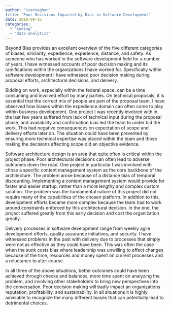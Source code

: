 ```yaml
---
author: "icarnaghan"
title: "Poor Decisions Impacted by Bias in Software Development"
date: 2018-09-15
categories: 
  - "coding"
  - "data-analytics"
---
```


Beyond Bias provides an excellent overview of the five different categories of biases, similarity, expedience, experience, distance, and safety. As someone who has worked in the software development field for a number of years, I have witnessed accounts of poor decision making and its ramifications within the organizations I have worked for. Specifically within software development I have witnessed poor decision making during proposal efforts, architectural decisions, and delivery.

Bidding on work, especially within the federal space, can be a time consuming and involved effort by many parties. On technical proposals, it is essential that the correct mix of people are part of the proposal team. I have observed how biases within the expedience domain can often come to play within business development. One project I was recently involved with in the last few years suffered from lack of technical input during the proposal phase, and availability and confirmation bias led the team to under bid the work. This had negative consequences on expectation of scope and delivery efforts later on. The situation could have been prevented by ensuring more technical expertise was placed within the team and those making the decisions affecting scope did an objective evidence.

Software architecture design is an area that quite often is critical within the project phase. Poor architectural decisions can often lead to adverse outcomes down the road. One project in particular I was involved with chose a specific content management system as the core backbone of the architecture. The problem arose because of a distance bias of temporal discounting. Implementing a content management system would provide for faster and easier startup, rather than a more lengthy and complex custom solution. The problem was the fundamental nature of this project did not require many of the capabilities of the chosen platform. In addition to this, development efforts became more complex because the team had to work around constraints enforced by this architectural decision. In the end, the project suffered greatly from this early decision and cost the organization greatly.

Delivery processes in software development range from weekly agile development efforts, quality assurance initiatives, and security. I have witnessed problems in the past with delivery due to processes that simply were not as effective as they could have been. This was often the case when the sunk costs bias where leadership was unwilling to effect changes because of the time, resources and money spent on current processes and a reluctance to alter course.

In all three of the above situations, better outcomes could have been achieved through checks and balances, more time spent on analyzing the problem, and involving other stakeholders to bring new perspectives into the conversation. Poor decision making will badly impact an organizations reputation, profitability, and sustainability. In all situations it is highly advisable to recognize the many different biases that can potentially lead to detrimental choices.
